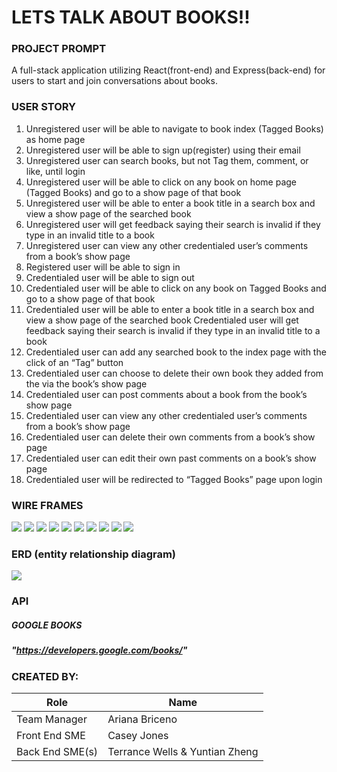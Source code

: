 # LETS TALK ABOUT BOOKS!!

### PROJECT PROMPT
A full-stack application utilizing React(front-end) and Express(back-end) for users to start and join conversations about books. 

### USER STORY
1. Unregistered user will be able to navigate to book index (Tagged Books) as home page
2. Unregistered user will be able to sign up(register) using their email
3. Unregistered user can search books, but not Tag them, comment, or like, until login
4. Unregistered user will be able to click on any book on home page (Tagged Books) and go to a show page of that book
5. Unregistered user will be able to enter a book title in a search box and view a show page of the searched book
6. Unregistered user will get feedback saying their search is invalid if they type in an invalid title to a book
7. Unregistered user can view any other credentialed user’s comments from a book’s show page
8. Registered user will be able to sign in
9. Credentialed user will be able to sign out
10. Credentialed user will be able to click on any book on Tagged Books and go to a show page of that book
11. Credentialed user will be able to enter a book title in a search box and view a show page of the searched book
Credentialed user will get feedback saying their search is invalid if they type in an invalid title to a book
12. Credentialed user can add any searched book to the index page with the click of an “Tag” button
13. Credentialed user can choose to delete their own book they added from the via the book’s show page
14. Credentialed user can post comments about a book from the book’s show page
15. Credentialed user can view any other credentialed user’s comments from a book’s show page
16. Credentialed user can delete their own comments from a book’s show page
17. Credentialed user can edit their own past comments on a book’s show page
18. Credentialed user will be redirected to “Tagged Books” page upon login

### WIRE FRAMES

![](Images/photo1.png)
![](Images/photo2.png)
![](Images/photo3.png)
![](Images/photo4.png)
![](Images/photo5.png)
![](Images/photo6.png)
![](Images/photo7.png)
![](Images/photo8.png)
![](Images/photo9.png)
![](Images/photo10.png)

### ERD (entity relationship diagram)
![](Images/WireFrame.png)

### API
##### GOOGLE BOOKS
##### "https://developers.google.com/books/"

### CREATED BY:
| Role | Name |
| -----|------|
| Team Manager | Ariana Briceno |
| Front End SME | Casey Jones |
| Back End SME(s) | Terrance Wells & Yuntian Zheng |
